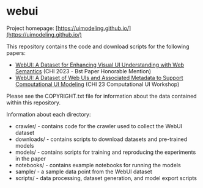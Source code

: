 # webui

Project homepage: [https://uimodeling.github.io/](https://uimodeling.github.io/)

This repository contains the code and download scripts for the following papers:

* [WebUI: A Dataset for Enhancing Visual UI Understanding with Web Semantics](https://dl.acm.org/doi/abs/10.1145/3544548.3581158) (CHI 2023 - Bst Paper Honorable Mention)
* [WebUI: A Dataset of Web UIs and Associated Metadata to Support Computational UI Modeling](https://drive.google.com/file/d/1f_EeNMXH2TA3o0LixUcbmfgN1PyiGVQ2/view) (CHI 23 Computational UI Workshop)


Please see the COPYRIGHT.txt file for information about the data contained within this repository.

Information about each directory:
* crawler/  - contains code for the crawler used to collect the WebUI dataset
* downloads/ - contains scripts to download datasets and pre-trained models
* models/ - contains scripts for training and reproducing the experiments in the paper
* notebooks/ - contains example notebooks for running the models
* sample/ - a sample data point from the WebUI dataset
* scripts/ - data processing, dataset generation, and model export scripts
